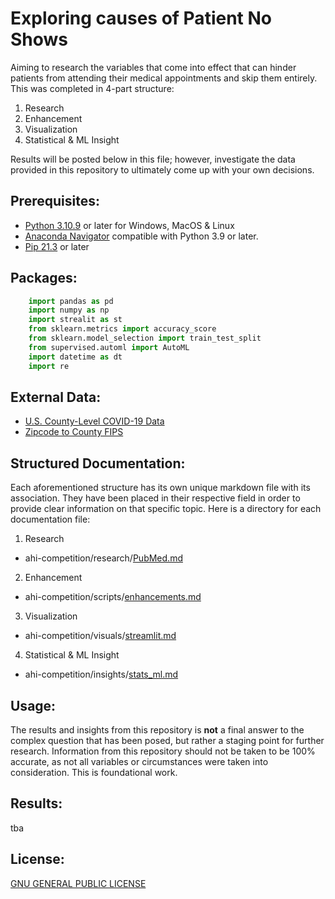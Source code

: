 # Exploring causes of Patient No Shows
Aiming to research the variables that come into effect that can hinder patients from attending their medical appointments and skip them entirely.  This was completed in 4-part structure:

1. Research
2. Enhancement
3. Visualization
4. Statistical & ML Insight

Results will be posted below in this file; however, investigate the data provided in this repository to ultimately come up with your own decisions.

## Prerequisites: 
- [Python 3.10.9](https://www.python.org/downloads/) or later for Windows, MacOS & Linux
- [Anaconda Navigator](https://www.anaconda.com/) compatible with Python 3.9 or later.
- [Pip 21.3](https://pip.pypa.io/en/stable/) or later

## Packages: 
```python
    import pandas as pd
    import numpy as np
    import strealit as st
    from sklearn.metrics import accuracy_score
    from sklearn.model_selection import train_test_split
    from supervised.automl import AutoML
    import datetime as dt
    import re
```

## External Data:
- [U.S. County-Level COVID-19 Data](https://github.com/nytimes/covid-19-data)
- [Zipcode to County FIPS](https://www.huduser.gov/portal/datasets/usps_crosswalk.html)

## Structured Documentation:
Each aforementioned structure has its own unique markdown file with its association.  They have been placed in their respective field in order to provide clear information on that specific topic.  Here is a directory for each documentation file:

1. Research

- ahi-competition/research/[PubMed.md](https://github.com/DanielJanowicz/ahi-competition/blob/main/research/PubMed.md)

2. Enhancement

- ahi-competition/scripts/[enhancements.md](https://github.com/DanielJanowicz/ahi-competition/blob/main/scripts/enhancements.md)

3. Visualization

- ahi-competition/visuals/[streamlit.md](https://github.com/DanielJanowicz/ahi-competition/blob/main/visuals/streamlit.md)

4. Statistical & ML Insight

- ahi-competition/insights/[stats_ml.md](https://github.com/DanielJanowicz/ahi-competition/blob/main/insights/stats_ml.md)

## Usage:
The results and insights from this repository is __not__ a final answer to the complex question that has been posed, but rather a staging point for further research.  Information from this repository should not be taken to be 100% accurate, as not all variables or circumstances were taken into consideration.  This is foundational work.

## Results:
tba

## License:
[GNU GENERAL PUBLIC LICENSE](https://www.gnu.org/licenses/gpl-3.0.en.html)